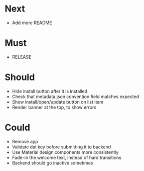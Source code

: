 # Next

- Add more README

# Must

- RELEASE

# Should

- Hide install button after it is installed
- Check that metadata.json convention field matches expected
- Show install/open/update button on list item
- Render banner at the top, to show errors

# Could

- Remove app
- Validate dat key before submitting it to backend
- Use Material design components more consistently
- Fade-in the welcome text, instead of hard transitions
- Backend should go inactive sometimes